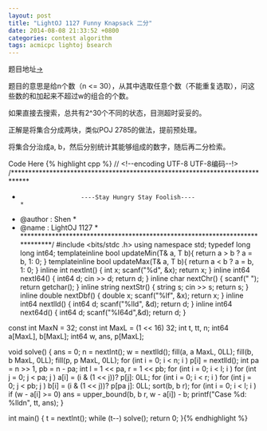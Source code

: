 ```yaml
---
layout: post
title: "LightOJ 1127 Funny Knapsack 二分"
date: 2014-08-08 21:33:52 +0800
categories: contest algorithm
tags: acmicpc lightoj bsearch
---
```

题目地址<a title="LightOJ 1127" href="http://lightoj.com/volume_showproblem.php?problem=1127" target="_blank">-></a>

题目的意思是给n个数（n <= 30），从其中选取任意个数（不能重复选取），问这些数的和加起来不超过w的组合的个数。

如果直接去搜索，总共有2^30个不同的状态，目测超时妥妥的。

正解是将集合分成两块，类似POJ 2785的做法，提前预处理。

将集合分治成a, b，然后分别统计其能够组成的数字，随后再二分检索。

Code Here
{% highlight cpp %}
// <!--encoding UTF-8 UTF-8编码--!>
/*****************************************************************************
*                      ----Stay Hungry Stay Foolish----                      *
*    @author    :   Shen                                                     *
*    @name      :   LightOJ 1127                                             *
*****************************************************************************/
#include <bits/stdc  .h>
using namespace std;
typedef long long int64;
template<class T>inline bool updateMin(T& a, T b){ return a > b ? a = b, 1: 0; }
template<class T>inline bool updateMax(T& a, T b){ return a < b ? a = b, 1: 0; }
inline int    nextInt() { int x; scanf("%d", &x); return x; }
inline int64  nextI64() { int64  d; cin >> d; return d; }
inline char   nextChr() { scanf(" "); return getchar(); }
inline string nextStr() { string s; cin >> s; return s; }
inline double nextDbf() { double x; scanf("%lf", &x); return x; }
inline int64  nextlld() { int64 d; scanf("%lld", &d); return d; }
inline int64  next64d() { int64 d; scanf("%I64d",&d); return d; }

const int MaxN = 32;
const int MaxL = (1 << 16)   32;
int t, tt, n;
int64 a[MaxL], b[MaxL];
int64 w, ans, p[MaxL];

void solve()
{
    ans = 0;
    n = nextInt(); w = nextlld();
    fill(a, a   MaxL, 0LL);
    fill(b, b   MaxL, 0LL);
    fill(p, p   MaxL, 0LL);
    for (int i = 0; i < n; i  ) p[i] = nextlld();
    int pa = n >> 1, pb = n - pa;
    int l = 1 << pa, r = 1 << pb;
    for (int i = 0; i < l; i  )
        for (int j = 0; j < pa; j  )
            a[i]  = (i & (1 << j))? p[j]: 0LL;
    for (int i = 0; i < r; i  )
        for (int j = 0; j < pb; j  )
            b[i]  = (i & (1 << j))? p[pa   j]: 0LL;
    sort(b, b   r);
    for (int i = 0; i < l; i  ) if (w - a[i] >= 0)
        ans  = upper_bound(b, b   r, w - a[i]) - b;
    printf("Case %d: %lldn",   tt, ans);
}

int main()
{
    t = nextInt(); while (t--) solve();
    return 0;
}{% endhighlight %}
